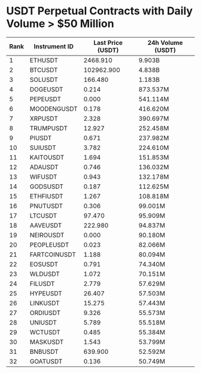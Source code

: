 # USDT Perpetual Contracts with Daily Volume > $50 Million

| Rank | Instrument ID | Last Price (USDT) | 24h Volume (USDT) |
|------|---------------|-------------------|-------------------|
| 1 | ETHUSDT | 2468.910 | 9.903B |
| 2 | BTCUSDT | 102962.900 | 4.838B |
| 3 | SOLUSDT | 166.480 | 1.183B |
| 4 | DOGEUSDT | 0.214 | 873.537M |
| 5 | PEPEUSDT | 0.000 | 541.114M |
| 6 | MOODENGUSDT | 0.178 | 416.620M |
| 7 | XRPUSDT | 2.328 | 390.697M |
| 8 | TRUMPUSDT | 12.927 | 252.458M |
| 9 | PIUSDT | 0.671 | 237.982M |
| 10 | SUIUSDT | 3.782 | 224.610M |
| 11 | KAITOUSDT | 1.694 | 151.853M |
| 12 | ADAUSDT | 0.746 | 136.032M |
| 13 | WIFUSDT | 0.943 | 132.178M |
| 14 | GODSUSDT | 0.187 | 112.625M |
| 15 | ETHFIUSDT | 1.267 | 108.818M |
| 16 | PNUTUSDT | 0.306 | 99.001M |
| 17 | LTCUSDT | 97.470 | 95.909M |
| 18 | AAVEUSDT | 222.980 | 94.837M |
| 19 | NEIROUSDT | 0.000 | 90.180M |
| 20 | PEOPLEUSDT | 0.023 | 82.066M |
| 21 | FARTCOINUSDT | 1.188 | 80.094M |
| 22 | EOSUSDT | 0.791 | 74.340M |
| 23 | WLDUSDT | 1.072 | 70.151M |
| 24 | FILUSDT | 2.779 | 57.629M |
| 25 | HYPEUSDT | 26.407 | 57.503M |
| 26 | LINKUSDT | 15.275 | 57.443M |
| 27 | ORDIUSDT | 9.326 | 55.573M |
| 28 | UNIUSDT | 5.789 | 55.518M |
| 29 | WCTUSDT | 0.485 | 55.384M |
| 30 | MASKUSDT | 1.543 | 53.799M |
| 31 | BNBUSDT | 639.900 | 52.592M |
| 32 | GOATUSDT | 0.136 | 50.749M |
